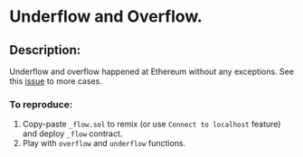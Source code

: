 # Underflow and Overflow. 

## Description:
Underflow and overflow happened at Ethereum without any exceptions. See this [issue](https://github.com/ethereum/solidity/issues/796#issuecomment-253578925) to more cases.  

### To reproduce:

1. Copy-paste `_flow.sol` to remix (or use `Connect to localhost` feature) and deploy `_flow` contract. 
2. Play with `overflow` and `underflow` functions. 